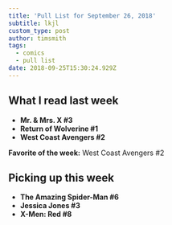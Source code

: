 ```yaml
---
title: 'Pull List for September 26, 2018'
subtitle: lkjl
custom_type: post
author: timsmith
tags:
  - comics
  - pull list
date: 2018-09-25T15:30:24.929Z
---
```

## What I read last week

- **Mr. & Mrs. X #3**
- **Return of Wolverine #1**
- **West Coast Avengers #2**

**Favorite of the week:** West Coast Avengers #2

## Picking up this week

- **The Amazing Spider-Man #6**
- **Jessica Jones #3**
- **X-Men: Red #8**
